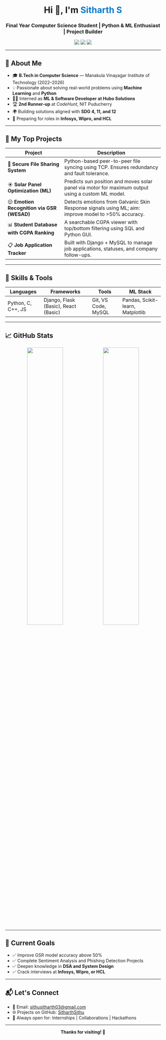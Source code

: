 <h1 align="center">Hi 👋, I'm <span style="color:#007acc;">Sitharth S</span></h1>
<h3 align="center">Final Year Computer Science Student | Python & ML Enthusiast | Project Builder</h3>

<p align="center">
  <a href="mailto:sithusitharth03@gmail.com"><img src="https://img.shields.io/badge/Email-sithusitharth03@gmail.com-red?style=for-the-badge&logo=gmail&logoColor=white"/></a>
  <img src="https://img.shields.io/badge/Location-Pondicherry,%20India-007ACC?style=for-the-badge"/>
  <img src="https://img.shields.io/badge/Target%20Roles-Infosys%20|%20Wipro%20|%20HCL-blueviolet?style=for-the-badge"/>
</p>

---

## 🚀 About Me

- 🎓 **B.Tech in Computer Science** — Manakula Vinayagar Institute of Technology (2022–2026)
- 💡 Passionate about solving real-world problems using **Machine Learning** and **Python**
- 🧑‍💻 Interned as **ML & Software Developer at Hubo Solutions**
- 🏆 **2nd Runner-up** at *CodeHunt*, NIT Puducherry
- 🌍 Building solutions aligned with **SDG 4, 11, and 12**
- 🎯 Preparing for roles in **Infosys, Wipro, and HCL**

---

## 💼 My Top Projects

| Project | Description |
|--------|-------------|
| 🔐 **Secure File Sharing System** | Python-based peer-to-peer file syncing using TCP. Ensures redundancy and fault tolerance. |
| ☀️ **Solar Panel Optimization (ML)** | Predicts sun position and moves solar panel via motor for maximum output using a custom ML model. |
| 😌 **Emotion Recognition via GSR (WESAD)** | Detects emotions from Galvanic Skin Response signals using ML; aim: improve model to >50% accuracy. |
| 📊 **Student Database with CGPA Ranking** | A searchable CGPA viewer with top/bottom filtering using SQL and Python GUI. |
| 📋 **Job Application Tracker** | Built with Django + MySQL to manage job applications, statuses, and company follow-ups. |

---

## 🧠 Skills & Tools

| Languages | Frameworks | Tools | ML Stack |
|----------|-------------|-------|-----------|
| Python, C, C++, JS | Django, Flask (Basic), React (Basic) | Git, VS Code, MySQL | Pandas, Scikit-learn, Matplotlib |

---

## 📈 GitHub Stats

<p align="center">
  <img src="https://github-readme-stats.vercel.app/api?username=SitharthSithu&show_icons=true&theme=radical&hide_border=true" width="48%"/>
  <img src="https://github-readme-streak-stats.herokuapp.com?user=SitharthSithu&theme=radical&hide_border=true" width="48%"/>
</p>

---

## 📌 Current Goals

- ✅ Improve GSR model accuracy above 50%
- ✅ Complete Sentiment Analysis and Phishing Detection Projects
- ✅ Deepen knowledge in **DSA and System Design**
- ✅ Crack interviews at **Infosys, Wipro, or HCL**

---

## 📬 Let's Connect

- 📧 Email: [sithusitharth03@gmail.com](mailto:sithusitharth03@gmail.com)
- 🌐 Projects on GitHub: [SitharthSithu](https://github.com/SitharthSithu)
- 🤝 Always open for: Internships | Collaborations | Hackathons

---

<p align="center"><strong>Thanks for visiting! 🚀</strong></p>
